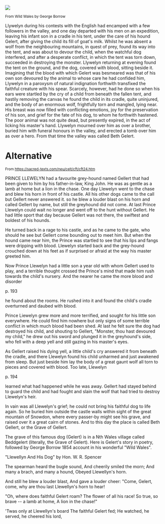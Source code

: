 <img src=/pix/gelert-illustration.avif>

<small>From Wild Wales by George Borrow</small>

Llywelyn during his contests with the English had encamped with a few followers in the valley, and one day departed with his men on an expedition, leaving his infant son in a cradle in his tent, under the care of his hound Gelert, after giving the child its fill of goat's milk. Whilst he was absent a wolf from the neighbouring mountains, in quest of prey, found its way into the tent, and was about to devour the child, when the watchful dog interfered, and after a desperate conflict, in which the tent was torn down, succeeded in destroying the monster. Llywelyn returning at evening found the tent on the ground, and the dog, covered with blood, sitting beside it. Imagining that the blood with which Gelert was besmeared was that of his own son devoured by the animal to whose care he had confided him, Llywelyn in a paroxysm of natural indignation forthwith transfixed the faithful creature with his spear. Scarcely, however, had he done so when his ears were startled by the cry of a child from beneath the fallen tent, and hastily removing the canvas he found the child in its cradle, quite uninjured, and the body of an enormous wolf, frightfully torn and mangled, lying near. His breast was now filled with conflicting emotions, joy for the preservation of his son, and grief for the fate of his dog, to whom he forthwith hastened. The poor animal was not quite dead, but presently expired, in the act of licking his master's hand. Llywelyn mourned over him as over a brother, buried him with funeral honours in the valley, and erected a tomb over him as over a hero. From that time the valley was called Beth Gelert.

# Alternative

<small>From https://sacred-texts.com/neu/celt/cft/cft24.htm</small>

PRINCE LLEWELYN had a favourite grey-hound named Gellert that had been given to him by his father-in-law, King John. He was as gentle as a lamb at home but a lion in the chase. One day Llewelyn went to the chase and blew his horn in front of his castle. All his other dogs came to the call but Gellert never answered it. so he blew a louder blast on his horn and called Gellert by name, but still the greyhound did not come. At last Prince Llewelyn could wait no longer and went off to the hunt without Gellert. He had little sport that day because Gellert was not there, the swiftest and boldest of his hounds.

He turned back in a rage to his castle, and as he came to the gate, who should he see but Gellert come bounding out to meet him. But when the hound came near him, the Prince was startled to see that his lips and fangs were dripping with blood. Llewelyn started back and the grey-hound crouched down at his feet as if surprised or afraid at the way his master greeted him.

Now Prince Llewelyn had a little son a year old with whom Gellert used to play, and a terrible thought crossed the Prince's mind that made him rush towards the child's nursery. And the nearer he came the more blood and disorder

p. 193

he found about the rooms. He rushed into it and found the child's cradle overturned and daubed with blood.

Prince Liewelyn grew more and more terrified, and sought for his little son everywhere. He could find him nowhere but only signs of some terrible conflict in which much blood had been shed. At last he felt sure the dog had destroyed his child, and shouting to Gellert, "Monster, thou hast devoured my child," he drew out his sword and plunged it in the greyhound's side, who fell with a deep yell and still gazing in his master's eyes.

As Gellert raised his dying yell, a little child's cry answered it from beneath the cradle, and there Llewelyn found his child unharmed and just awakened from sleep. But just beside him lay the body of a great gaunt wolf all torn to pieces and covered with blood. Too late, Llewelyn

p. 194

learned what had happened while he was away. Gellert had stayed behind to guard the child and had fought and slain the wolf that had tried to destroy Llewelyn's heir.

In vain was all Llewelyn's grief; he could not bring his faithful dog to life again. So he buried him outside the castle walls within sight of the great mountain of Snowdon, where every passer-by might see his grave, and raised over it a great cairn of stones. And to this day the place is called Beth Gellert, or the Grave of Gellert.

The grave of this famous dog (Gelert) is in a Nth Wales village called Beddgelert (literally, the Grave of Gelert). Here is Gelert's story in poetry, followed by George Borrow 1854 account in his wonderful "Wild Wales".

"Llewellyn And His Dog" by Hon. W. R. Spencer

The spearman heard the bugle sound,
And cheerily smiled the morn;
And many a brach, and many a hound,
Obeyed Llewellyn's horn.

And still he blew a louder blast,
And gave a louder cheer:
"Come, Gelert, come, why are thou last
Llewellyn's horn to hear!

"Oh, where does faithful Gelert roam?
The flower of all his race!
So true, so brave -- a lamb at home,
A lion in the chase!"

'Twas only at Llewellyn's board
The faithful Gelert fed;
He watched, he served, he cheered his lord,
